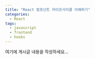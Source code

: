 ```yaml
---
title: "React 컴포넌트 라이프사이클 이해하기"
categories:
  - React
tags:
  - javascript
  - frontend
  - hooks
---
```


여기에 게시글 내용을 작성하세요...